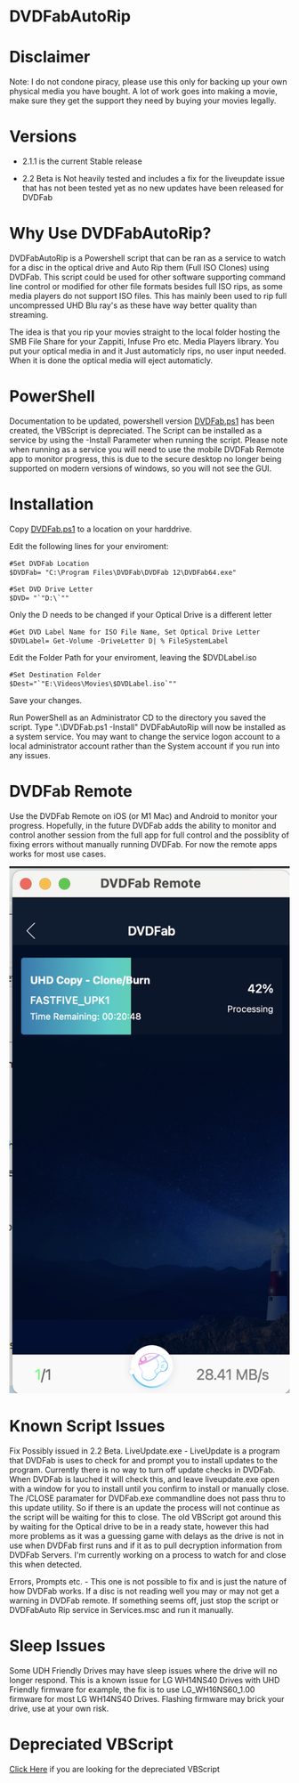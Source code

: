 # DVDFabAutoRip

# Disclaimer
Note: I do not condone piracy, please use this only for backing up your own physical media you have bought. A lot of work goes into making a movie, make sure they get the support they need by buying your movies legally. 

# Versions
- 2.1.1 is the current Stable release

- 2.2 Beta is Not heavily tested and includes a fix for the liveupdate issue that has not been tested yet as no new updates have been released for DVDFab

# Why Use DVDFabAutoRip?
DVDFabAutoRip is a Powershell script that can be ran as a service to watch for a disc in the optical drive and Auto Rip them (Full ISO Clones) using DVDFab. This script could be used for other software supporting command line control or modified for other file formats besides full ISO rips, as some media players do not support ISO files. This has mainly been used to rip full uncompressed UHD Blu ray's as these have way better quality than streaming. 

The idea is that you rip your movies straight to the local folder hosting the SMB File Share for your Zappiti, Infuse Pro etc. Media Players library. You put your optical media in and it Just automaticly rips, no user input needed. When it is done the optical media will eject automaticly.


# PowerShell
Documentation to be updated, powershell version [DVDFab.ps1](DVDFab.ps1) has been created, the VBScript is depreciated. The Script can be installed as a service by using the -Install Parameter when running the script. Please note when running as a service you will need to use the mobile DVDFab Remote app to monitor progress, this is due to the secure desktop no longer being supported on modern versions of windows, so you will not see the GUI. 

# Installation
Copy [DVDFab.ps1](DVDFab.ps1) to a location on your harddrive. 

Edit the following lines for your enviroment:


```
#Set DVDFab Location
$DVDFab= "C:\Program Files\DVDFab\DVDFab 12\DVDFab64.exe"
```
```
#Set DVD Drive Letter
$DVD= "`"D:\`""
```
Only the D needs to be changed if your Optical Drive is a different letter
```
#Get DVD Label Name for ISO File Name, Set Optical Drive Letter
$DVDLabel= Get-Volume -DriveLetter D| % FileSystemLabel
```
Edit the Folder Path for your enviroment, leaving the $DVDLabel.iso
```
#Set Destination Folder 
$Dest="`"E:\Videos\Movies\$DVDLabel.iso`""
```

Save your changes. 

Run PowerShell as an Administrator CD to the directory you saved the script. Type ".\DVDFab.ps1 -Install" DVDFabAutoRip will now be installed as a system service. 
You may want to change the service logon account to a local administrator account rather than the System account if you run into any issues. 

# DVDFab Remote
Use the DVDFab Remote on iOS (or M1 Mac) and Android to monitor your progress. Hopefully, in the future DVDFab adds the ability to monitor and control another session from the full app for full control and the possiblity of fixing errors without manually running DVDFab. For now the remote apps works for most use cases. 

![DVDFabRemote](DVDFab%20Remote.png)



# Known Script Issues
 
Fix Possibly issued in 2.2 Beta. LiveUpdate.exe - LiveUpdate is a program that DVDFab is uses to check for and prompt you to install updates to the program. Currently there is no way to turn off update checks in DVDFab. When DVDFab is lauched it will check this, and leave liveupdate.exe open with a window for you to install until you confirm to install or manually close. The /CLOSE paramater for DVDFab.exe commandline does not pass thru to this update utility. So if there is an update the process will not continue as the script will be waiting for this to close. The old VBScript got around this by waiting for the Optical drive to be in a ready state, however this had more problems as it was a guessing game with delays as the drive is not in use when DVDFab first runs and if it as to pull decryption information from DVDFab Servers. I'm currently working on a process to watch for and close this when detected. 
 
 Errors, Prompts etc. - This one is not possible to fix and is just the nature of how DVDFab works. If a disc is not reading well you may or may not get a warning in DVDFab remote. If something seems off, just stop the script or DVDFabAuto Rip service in Services.msc and run it manually. 



# Sleep Issues
Some UDH Friendly Drives may have sleep issues where the drive will no longer respond. This is a known issue for LG WH14NS40 Drives with UHD Friendly firmware for example, the fix is to use LG_WH16NS60_1.00 firmware for most LG WH14NS40 Drives. Flashing firmware may brick your drive, use at your own risk. 

# Depreciated VBScript
[Click Here](/VBScript) if you are looking for the depreciated VBScript
